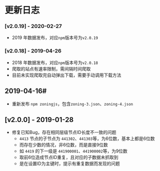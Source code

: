 # 更新日志

### [ⅴ2.0.19] - 2020-02-27
- 2019 年数据发布，对应`npm`版本号为`v2.0.19`

### [ⅴ2.0.18] - 2019-04-26
- 2018 年数据发布，对应`npm`版本号为`v2.0.18`
- 爬取的站点有速率限制，需间隔时间爬取
- 目前未实现爬取完自动弹出下载，需要手动调用下载方法

## 2019-04-16#
- 重新发布 `npm zoningjs`，包含`zoning-3.json`、`zoning-4.json`

## [ⅴ2.0.0] - 2019-01-28
- 修复已知Bug，存在相同层级节点ID长度不一致的问题
    - `4413` 节点的子节点为 `441302`、`441303`等，为6位数，基本上都是6位数
    - 而存在少数的情况，非6位数，而是直接9位数
    - 如 `4419` 的下一级是 `441900001`、`441900002`等，为9位数
    - 取前6位造成节点ID重复，且对应的子数据未抓取到
    - 是在设置ID为主键时，提示有重复数据而发现的问题